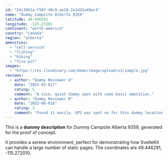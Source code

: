 ```yaml
---
id: "2dc3061a-f58f-48c9-ae18-2a1dd2a49ac4"
name: "Dummy Campsite Alberta 9359"
latitude: 49.446291
longitude: -115.27201
continent: "north-america"
country: "canada"
region: "alberta"
amenities:
  - "cell-service"
  - "fishing"
  - "hiking"
  - "fire-pit"
images:
  - "https://res.cloudinary.com/demo/image/upload/v1/sample.jpg"
reviews:
  - author: "Dummy Reviewer A"
    date: "2025-03-017"
    rating: 5
    comment: "A nice, quiet dummy spot with some basic amenities."
  - author: "Dummy Reviewer B"
    date: "2025-06-016"
    rating: 3
    comment: "Found it easily. GPS was spot on for this dummy location."
---
```


This is a **dummy description** for Dummy Campsite Alberta 9359, generated for the proof of concept.

It provides a serene environment, perfect for demonstrating how SvelteKit can handle a large number of static pages. The coordinates are 49.446291, -115.272010.
